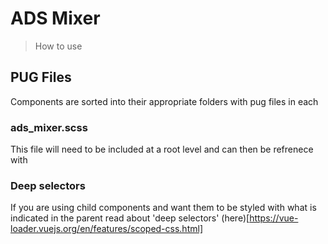 # ADS Mixer

> How to use

## PUG Files

Components are sorted into their appropriate folders with pug files in each

### ads_mixer.scss

This file will need to be included at a root level and can then be refrenece with

### Deep selectors

If you are using child components and want them to be styled with what is indicated in the parent read about 'deep selectors' (here)[https://vue-loader.vuejs.org/en/features/scoped-css.html]